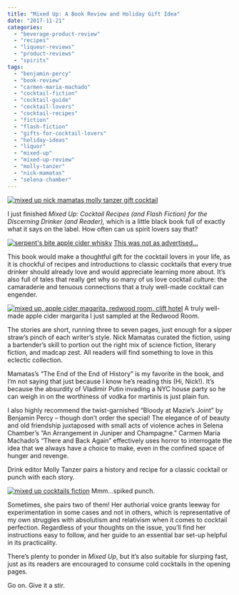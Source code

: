 ```yaml
---
title: "Mixed Up: A Book Review and Holiday Gift Idea"
date: "2017-11-21"
categories:
  - "beverage-product-review"
  - "recipes"
  - "liqueur-reviews"
  - "product-reviews"
  - "spirits"
tags:
  - "benjamin-percy"
  - "book-review"
  - "carmen-maria-machado"
  - "cocktail-fiction"
  - "cocktail-guide"
  - "cocktail-lovers"
  - "cocktail-recipes"
  - "fiction"
  - "flash-fiction"
  - "gifts-for-cocktail-lovers"
  - "holiday-ideas"
  - "liquor"
  - "mixed-up"
  - "mixed-up-review"
  - "molly-tanzer"
  - "nick-mamatas"
  - "selena-chamber"
---
```


[![mixed up nick mamatas molly tanzer gift cocktail](http://s3.amazonaws.com/thegourmez-wpmedia/2017/11/Mixed-Up-397x500.jpg)](http://s3.amazonaws.com/thegourmez-wpmedia/2017/11/Mixed-Up.jpg)

I just finished _Mixed Up: Cocktail Recipes (and Flash Fiction) for the Discerning Drinker (and Reader),_ which is a little black book full of exactly what it says on the label. How often can us spirit lovers say that?




<div class="caption">

[![serpent's bite apple cider whisky](http://s3.amazonaws.com/thegourmez-wpmedia/2016/03/Serpents-Biite--383x500.jpg)](http://s3.amazonaws.com/thegourmez-wpmedia/2016/03/Serpents-Biite-.jpg) [This was not as advertised...](http://thegourmez.com/2016/03/25/serpents-bite-apple-cider-flavored-whisky/)</div>


This book would make a thoughtful gift for the cocktail lovers in your life, as it is chockful of recipes and introductions to classic cocktails that every true drinker should already love and would appreciate learning more about. It’s also full of tales that really get why so many of us love cocktail culture: the camaraderie and tenuous connections that a truly well-made cocktail can engender.




<div class="caption">

[![mixed up, apple cider magarita, redwood room, clift hotel](http://s3.amazonaws.com/thegourmez-wpmedia/2017/11/IMG_20171116_190449_038-500x500.jpg)](http://s3.amazonaws.com/thegourmez-wpmedia/2017/11/IMG_20171116_190449_038.jpg) A truly well-made apple cider margarita I just sampled at the Redwood Room.</div>


The stories are short, running three to seven pages, just enough for a sipper straw’s pinch of each writer’s style. Nick Mamatas curated the fiction, using a bartender’s skill to portion out the right mix of science fiction, literary fiction, and madcap zest. All readers will find something to love in this eclectic collection.

Mamatas’s “The End of the End of History” is my favorite in the book, and I’m not saying that just because I know he’s reading this (Hi, Nick!). It’s because the absurdity of Vladimir Putin invading a NYC house party so he can weigh in on the worthiness of vodka for martinis is just plain fun.

I also highly recommend the twist-garnished “Bloody at Mazie’s Joint” by Benjamin Percy – though don’t order the special! The elegance of of beauty and old friendship juxtaposed with small acts of violence aches in Selena Chamber’s “An Arrangement in Juniper and Champagne.” Carmen Maria Machado’s “There and Back Again” effectively uses horror to interrogate the idea that we always have a choice to make, even in the confined space of hunger and revenge.

Drink editor Molly Tanzer pairs a history and recipe for a classic cocktail or punch with each story.




<div class="caption">

[![mixed up cocktails fiction](http://s3.amazonaws.com/thegourmez-wpmedia/2017/11/IMG_20170724_195929_649-439x500.jpg)](http://s3.amazonaws.com/thegourmez-wpmedia/2017/11/IMG_20170724_195929_649.jpg) Mmm...spiked punch.</div>


Sometimes, she pairs two of them! Her authorial voice grants leeway for experimentation in some cases and not in others, which is representative of my own struggles with absolutism and relativism when it comes to cocktail perfection. Regardless of your thoughts on the issue, you’ll find her instructions easy to follow, and her guide to an essential bar set-up helpful in its practicality.

There’s plenty to ponder in _Mixed Up_, but it’s also suitable for slurping fast, just as its readers are encouraged to consume cold cocktails in the opening pages.

Go on. Give it a stir.
